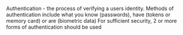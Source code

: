 Authentication - the process of verifying a users identity. Methods of authentication include what you know (passwords), have (tokens or memory card) or are (biometric data)
For sufficient security, 2 or more forms of authentication should be used